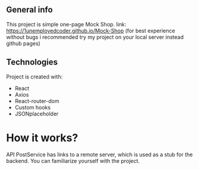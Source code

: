 ## General info
This project is simple one-page Mock Shop.
link: https://1unemployedcoder.github.io/Mock-Shop (for best experience without bugs i recommended try my project on your local server instead github pages)
	
## Technologies
Project is created with:
* React
* Axios
* React-router-dom
* Custom hooks
* JSONplaceholder

# How it works?
API PostService has links to a remote server, which is used as a stub for the backend. You can familiarize yourself with the project. 
